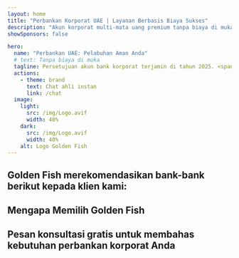 ```yaml
---
layout: home
title: "Perbankan Korporat UAE | Layanan Berbasis Biaya Sukses"
description: "Akun korporat multi-mata uang premium tanpa biaya di muka - bayar hanya setelah persetujuan. Manajemen aplikasi lengkap dengan tingkat keberhasilan 96%. Pembukaan akun terjamin."
showSponsors: false

hero:
  name: "Perbankan UAE: Pelabuhan Aman Anda"
  # text: Tanpa biaya di muka
  tagline: Persetujuan akun bank korporat terjamin di tahun 2025. <span class="hl">Tanpa biaya di muka</span> - bayar hanya setelah persetujuan. Tingkat keberhasilan 96%.
  actions:
    - theme: brand
      text: Chat ahli instan
      link: /chat
  image:
    light:
      src: /img/Logo.avif
      width: 40%
    dark:
      src: /img/Logo.avif
      width: 40%
    alt: Logo Golden Fish
---
```


<FeatureCards :features="[
  {
    title: 'Persetujuan Akun Terjamin',
    bullet: '✓',
    items: [
      'Jaminan dua bulan untuk persetujuan akun pertama',
      'Jaminan tiga bulan untuk akun kedua',
      'Persiapan rencana bisnis berkualitas',
      'Dukungan uji tuntas komprehensif',
      'Strategi komunikasi langsung dengan bank',
      'Pengaturan paket perbankan lengkap'
    ],
    linkText: 'Pelajari lebih lanjut',
    link: '../../corporate-banking-services/guaranteed-account-approvals',
    icon: {
      light: '/video/iStock-2186765808.mp4',
      dark: '/video/iStock-2166377244.mp4',
      alt: 'Persyaratan Perbankan',
    }
  },
]" />

<FeatureCards :features="[
  {
    title: 'Akun bank UAE untuk bisnis berisiko tinggi',
    items: [
      'Panduan ahli tentang uji tuntas yang ditingkatkan (EDD)',
      'Pemantauan transaksi dan manajemen risiko', 
      'Pengaturan kebijakan dan prosedur kepatuhan',
      'Manajemen hubungan bank',
      'Pembaruan kepatuhan dan audit berkala',
      'Perencanaan kontinjensi untuk keamanan akun'
    ],
    linkText: 'Pelajari lebih lanjut',
    link: '../../corporate-banking-services/UAE-Bank-Accounts-for-High-Risk-Business',
    icon: {
      light: '/img/iStock-1333000394.avif',
      dark: '/img/iStock-584576538.avif',
      alt: 'Layanan Perbankan',
    }
  },
  {
    title: 'Tetap patuh: Lindungi bisnis UAE Anda',
    items: [
      'Audit kepatuhan berkala untuk mengidentifikasi risiko potensial',
      'Layanan PRO end-to-end untuk persetujuan pemerintah',
      'Manajemen perpanjangan lisensi dan peringatan',
      'Konsultasi perbankan dan pemeliharaan akun',
      'Dukungan kepatuhan VAT dan ESR',
      'Visa karyawan dan kepatuhan hukum ketenagakerjaan',
      'Workshop pelatihan tentang pembaruan regulasi'
    ],
    linkText: 'Pelajari lebih lanjut',
    link: '../../company-registration/Protect-Your-Business',
    icon: {
      light: '/img/iStock-1382278859.jpg',
      dark: '/img/iStock-1867623684.jpg',
      alt: 'Layanan Perbankan',
    }
  },
  {
    title: 'Manfaat Perbankan Korporat UAE',
    items: [
      'Sistem perbankan yang kuat dengan rating **Aa2** Moody\'s',
      '**Nilai tukar USD tetap sejak 1980**',
      'Tidak ada pembatasan pergerakan modal',
      'Cadangan devisa lebih dari US$184 miliar',
      'Stabilitas politik dan ekonomi',
      'Sistem perbankan yang didukung pemerintah',
      'Perbankan digital kelas dunia'
    ],
    linkText: 'Pelajari lebih lanjut',
    link: '../../company-registration/banking',
    icon: {
      light: '/img/iStock-1032707788.jpg',
      dark: '/img/iStock-1152367067.avif',
      alt: 'Proses Perbankan',
    }
  }
]" />

## Golden Fish merekomendasikan bank-bank berikut kepada klien kami:

<!--@include: /../../include/recommended-banks.md-->

## Mengapa Memilih Golden Fish

<BenefitsList :features="[
  {
    icon: '🏢',
    title: 'Keahlian Lokal UAE',
    text: 'Spesialis berpengalaman di Dubai memberikan panduan ahli melalui setiap langkah proses.'
  },
  {
    icon: '📊',
    title: 'Tingkat Keberhasilan Terbukti',
    text: 'Tingkat persetujuan lebih dari 90% dengan ratusan visa, rekening bank, dan registrasi perusahaan yang dikeluarkan melalui pemrosesan premium kami.'
  },
  {
    icon: '💸',
    title: '**Biaya Berbasis Keberhasilan**',
    text: '[Bayar hanya setelah persetujuan](/uae-business/benefits/success-based-fees). Transparansi penuh tanpa biaya tersembunyi.'
  },
]" />

## Pesan konsultasi gratis untuk membahas kebutuhan perbankan korporat Anda

<ContactForm buttonText="Bicara dengan ahli" />
